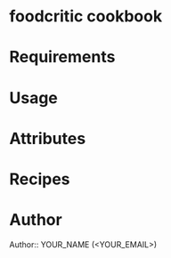 # foodcritic cookbook

# Requirements

# Usage

# Attributes

# Recipes

# Author

Author:: YOUR_NAME (<YOUR_EMAIL>)
